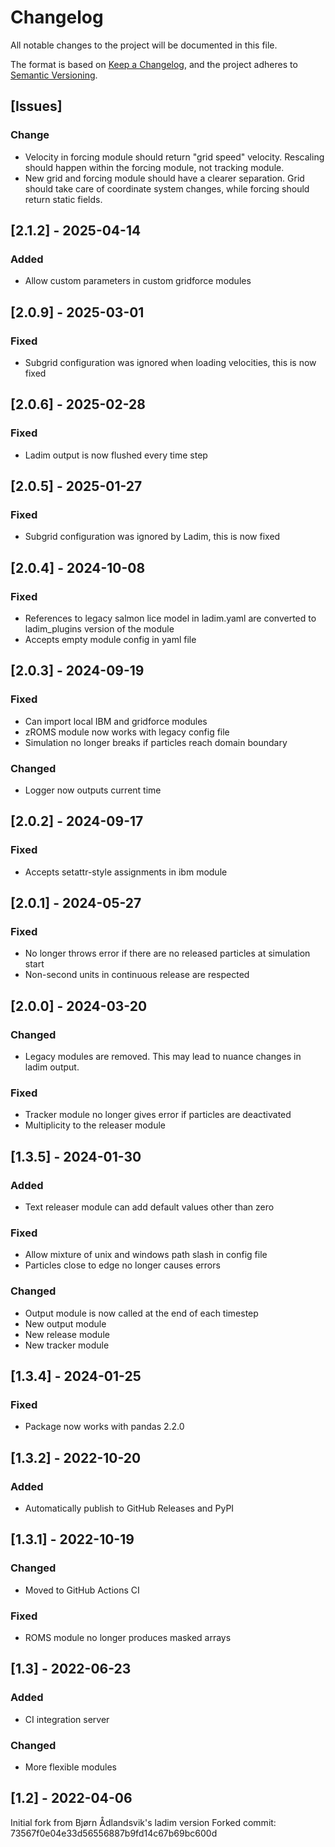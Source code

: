 # Changelog

All notable changes to the project will be documented in this file.

The format is based on [Keep a Changelog](https://keepachangelog.com/en/1.0.0/),
and the project adheres to [Semantic Versioning](https://semver.org/spec/v2.0.0.html).

## [Issues]
### Change
- Velocity in forcing module should return "grid speed" velocity. Rescaling
  should happen within the forcing module, not tracking module.
- New grid and forcing module should have a clearer separation. Grid should
  take care of coordinate system changes, while forcing should return static
  fields.


## [2.1.2] - 2025-04-14
### Added
- Allow custom parameters in custom gridforce modules


## [2.0.9] - 2025-03-01
### Fixed
- Subgrid configuration was ignored when loading velocities, this is now fixed


## [2.0.6] - 2025-02-28
### Fixed
- Ladim output is now flushed every time step


## [2.0.5] - 2025-01-27
### Fixed
- Subgrid configuration was ignored by Ladim, this is now fixed


## [2.0.4] - 2024-10-08
### Fixed
- References to legacy salmon lice model in ladim.yaml are
  converted to ladim_plugins version of the module
- Accepts empty module config in yaml file


## [2.0.3] - 2024-09-19
### Fixed
- Can import local IBM and gridforce modules
- zROMS module now works with legacy config file
- Simulation no longer breaks if particles reach domain boundary
### Changed
- Logger now outputs current time


## [2.0.2] - 2024-09-17
### Fixed
- Accepts setattr-style assignments in ibm module


## [2.0.1] - 2024-05-27
### Fixed
- No longer throws error if there are no released particles at simulation start
- Non-second units in continuous release are respected

## [2.0.0] - 2024-03-20
### Changed
- Legacy modules are removed. This may lead to nuance changes in ladim output.
### Fixed
- Tracker module no longer gives error if particles are deactivated
- Multiplicity to the releaser module


## [1.3.5] - 2024-01-30 
### Added
- Text releaser module can add default values other than zero
### Fixed
- Allow mixture of unix and windows path slash in config file
- Particles close to edge no longer causes errors
### Changed
- Output module is now called at the end of each timestep
- New output module
- New release module
- New tracker module


## [1.3.4] - 2024-01-25
### Fixed
- Package now works with pandas 2.2.0


## [1.3.2] - 2022-10-20
### Added
- Automatically publish to GitHub Releases and PyPI


## [1.3.1] - 2022-10-19
### Changed
- Moved to GitHub Actions CI
### Fixed
- ROMS module no longer produces masked arrays


## [1.3] - 2022-06-23
### Added
- CI integration server
### Changed
- More flexible modules


## [1.2] - 2022-04-06


Initial fork from Bjørn Ådlandsvik's ladim version
Forked commit: 73567f0e04e33d56556887b9fd14c67b69bc600d
